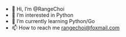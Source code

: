 - 👋 Hi, I’m @RangeChoi
- 👀 I’m interested in Python
- 🌱 I’m currently learning Python/Go
- 📫 How to reach me rangechoi@foxmail.com

<!---
RangeChoi/RangeChoi is a ✨ special ✨ repository because its `README.md` (this file) appears on your GitHub profile.
You can click the Preview link to take a look at your changes.
--->
